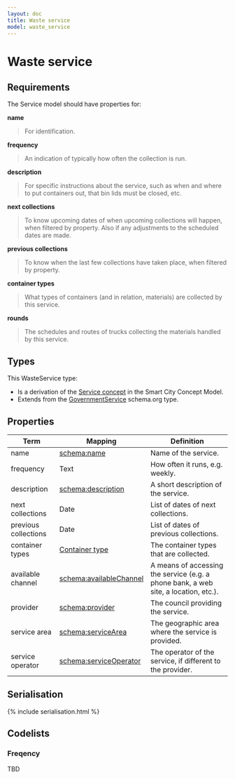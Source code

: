 ```yaml
---
layout: doc
title: Waste service
model: waste_service
---
```


# Waste service

## Requirements

The Service model should have properties for:

**name**

> For identification.

**frequency**

> An indication of typically how often the collection is run.

**description**

> For specific instructions about the service, such as when and where to put containers out, that bin lids must be closed, etc.

**next collections**

> To know upcoming dates of when upcoming collections will happen, when filtered by property. Also if any adjustments to the scheduled dates are made.

**previous collections**

> To know when the last few collections have taken place, when filtered by property.

**container types**

> What types of containers (and in relation, materials) are collected by this service.

**rounds**

> The schedules and routes of trucks collecting the materials handled by this service.


## Types

This WasteService type:

* Is a derivation of the [Service concept](http://www.legsb.gov.uk/smartcityconceptmodel/index.php?Action=ShowConcept&Id=169) in the Smart City Concept Model.
* Extends from the [GovernmentService](http://schema.org/GovernmentService) schema.org type.


## Properties

Term     | Mapping | Definition
---------|---------|-----------
name | [schema:name](http://schema.org/name) | Name of the service.
frequency | Text | How often it runs, e.g. weekly.
description | [schema:description](https://schema.org/description) | A short description of the service.
next collections | Date | List of dates of next collections.
previous collections | Date | List of dates of previous collections.
container types | [Container type](container-type.md) | The container types that are collected.
available channel | [schema:availableChannel](http://schema.org/availableChannel) | A means of accessing the service (e.g. a phone bank, a web site, a location, etc.).
provider | [schema:provider](http://schema.org/provider) | The council providing the service.
service area | [schema:serviceArea](http://schema.org/serviceArea) | The geographic area where the service is provided.
service operator | [schema:serviceOperator](http://schema.org/serviceOperator) | The operator of the service, if different to the provider.


## Serialisation

{% include serialisation.html %}


## Codelists

### Freqency
TBD



